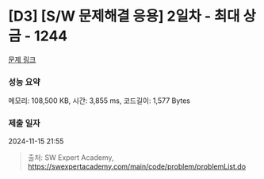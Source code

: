 # [D3] [S/W 문제해결 응용] 2일차 - 최대 상금 - 1244 

[문제 링크](https://swexpertacademy.com/main/code/problem/problemDetail.do?contestProbId=AV15Khn6AN0CFAYD) 

### 성능 요약

메모리: 108,500 KB, 시간: 3,855 ms, 코드길이: 1,577 Bytes

### 제출 일자

2024-11-15 21:55



> 출처: SW Expert Academy, https://swexpertacademy.com/main/code/problem/problemList.do